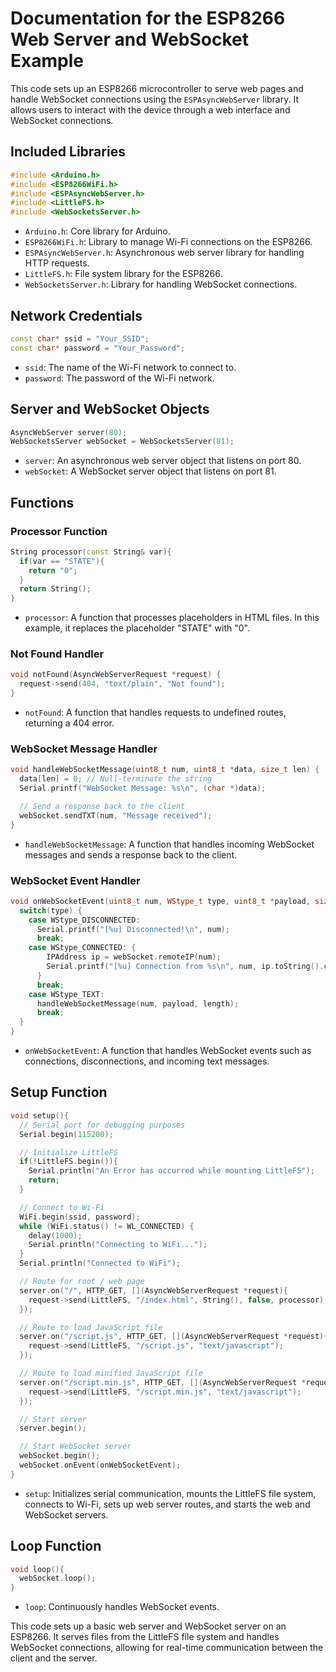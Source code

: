 # Documentation for the ESP8266 Web Server and WebSocket Example

This code sets up an ESP8266 microcontroller to serve web pages and handle WebSocket connections using the `ESPAsyncWebServer` library. It allows users to interact with the device through a web interface and WebSocket connections.

## Included Libraries
```cpp
#include <Arduino.h>
#include <ESP8266WiFi.h>
#include <ESPAsyncWebServer.h>
#include <LittleFS.h>
#include <WebSocketsServer.h>
```
- `Arduino.h`: Core library for Arduino.
- `ESP8266WiFi.h`: Library to manage Wi-Fi connections on the ESP8266.
- `ESPAsyncWebServer.h`: Asynchronous web server library for handling HTTP requests.
- `LittleFS.h`: File system library for the ESP8266.
- `WebSocketsServer.h`: Library for handling WebSocket connections.

## Network Credentials
```cpp
const char* ssid = "Your_SSID";
const char* password = "Your_Password";
```
- `ssid`: The name of the Wi-Fi network to connect to.
- `password`: The password of the Wi-Fi network.

## Server and WebSocket Objects
```cpp
AsyncWebServer server(80);
WebSocketsServer webSocket = WebSocketsServer(81);
```
- `server`: An asynchronous web server object that listens on port 80.
- `webSocket`: A WebSocket server object that listens on port 81.

## Functions

### Processor Function
```cpp
String processor(const String& var){
  if(var == "STATE"){
    return "0";
  }
  return String();
}
```
- `processor`: A function that processes placeholders in HTML files. In this example, it replaces the placeholder "STATE" with "0".

### Not Found Handler
```cpp
void notFound(AsyncWebServerRequest *request) {
  request->send(404, "text/plain", "Not found");
}
```
- `notFound`: A function that handles requests to undefined routes, returning a 404 error.

### WebSocket Message Handler
```cpp
void handleWebSocketMessage(uint8_t num, uint8_t *data, size_t len) {
  data[len] = 0; // Null-terminate the string
  Serial.printf("WebSocket Message: %s\n", (char *)data);

  // Send a response back to the client
  webSocket.sendTXT(num, "Message received");
}
```
- `handleWebSocketMessage`: A function that handles incoming WebSocket messages and sends a response back to the client.

### WebSocket Event Handler
```cpp
void onWebSocketEvent(uint8_t num, WStype_t type, uint8_t *payload, size_t length) {
  switch(type) {
    case WStype_DISCONNECTED:
      Serial.printf("[%u] Disconnected!\n", num);
      break;
    case WStype_CONNECTED: {
        IPAddress ip = webSocket.remoteIP(num);
        Serial.printf("[%u] Connection from %s\n", num, ip.toString().c_str());
      }
      break;
    case WStype_TEXT:
      handleWebSocketMessage(num, payload, length);
      break;
  }
}
```
- `onWebSocketEvent`: A function that handles WebSocket events such as connections, disconnections, and incoming text messages.

## Setup Function
```cpp
void setup(){
  // Serial port for debugging purposes
  Serial.begin(115200);

  // Initialize LittleFS
  if(!LittleFS.begin()){
    Serial.println("An Error has occurred while mounting LittleFS");
    return;
  }

  // Connect to Wi-Fi
  WiFi.begin(ssid, password);
  while (WiFi.status() != WL_CONNECTED) {
    delay(1000);
    Serial.println("Connecting to WiFi...");
  }
  Serial.println("Connected to WiFi");

  // Route for root / web page
  server.on("/", HTTP_GET, [](AsyncWebServerRequest *request){
    request->send(LittleFS, "/index.html", String(), false, processor);
  });

  // Route to load JavaScript file
  server.on("/script.js", HTTP_GET, [](AsyncWebServerRequest *request){
    request->send(LittleFS, "/script.js", "text/javascript");
  });

  // Route to load minified JavaScript file
  server.on("/script.min.js", HTTP_GET, [](AsyncWebServerRequest *request){
    request->send(LittleFS, "/script.min.js", "text/javascript");
  });

  // Start server
  server.begin();

  // Start WebSocket server
  webSocket.begin();
  webSocket.onEvent(onWebSocketEvent);
}
```
- `setup`: Initializes serial communication, mounts the LittleFS file system, connects to Wi-Fi, sets up web server routes, and starts the web and WebSocket servers.

## Loop Function
```cpp
void loop(){
  webSocket.loop();
}
```
- `loop`: Continuously handles WebSocket events.

This code sets up a basic web server and WebSocket server on an ESP8266. It serves files from the LittleFS file system and handles WebSocket connections, allowing for real-time communication between the client and the server.
